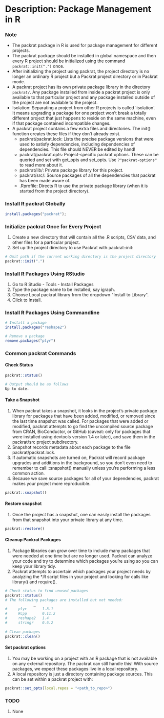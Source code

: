 # Description: Package Management in R

### Note
- The packrat package in R is used for package management for different projects.
- The packrat package should be installed in global namespace and then every R project should be initialized using the 
  command `packrat::init(".")` once.
- After initializing the project using packrat, the project directory is no longer an ordinary R project but a Packrat 
  project directory or in Packrat mode.
- A packrat project has its own private package library in the directory `packrat/`. Any package installed from inside 
  a packrat project is only available to that particular project and any package installed outside of the project are 
  not available to the project.
- Isolation: Separating a project from other R projects is called 'isolation'. It means upgrading a package for one 
  project won’t break a totally different project that just happens to reside on the same machine, even if that package 
  contained incompatible changes.
- A packrat project contains a few extra files and directories. The init() function creates these files if they don’t 
  already exist.
    - packrat/packrat.lock: Lists the precise package versions that were used to satisfy dependencies, including 
      dependencies of dependencies. This file should NEVER be edited by hand!
    - packrat/packrat.opts: Project-specific packrat options. These can be queried and set with get_opts and set_opts. 
      Use `?"packrat-options"` to read more about it.
    - packrat/lib/: Private package library for this project.
    - packrat/src/: Source packages of all the dependencies that packrat has been made aware of.
    - .Rprofile: Directs R to use the private package library (when it is started from the project directory).

### Install R packrat Globally
```R
install.packages("packrat");
```

### Initialize packrat Once for Every Project
1. Create a new directory that will contain all the .R scripts, CSV data, and other files for a particular project.
2. Set up the project directory to use Packrat with packrat::init:

```R
# Omit path if the current working directory is the project directory
packrat::init(".")
```

### Install R Packages Using RStudio
1. Go to R Studio - Tools - Install Packages
2. Type the package name to be installed, say igraph.
3. Choose Local packrat library from the dropdown "Install to Library".
4. Click to Install.

### Install R Packages Using Commandline
```R
# Install a package
install.packages("reshape2")

# Remove a package
remove.packages("plyr")
```

### Common packrat Commands

#### Check Status

```R
packrat::status()

# Output should be as follows 
Up to date.
```

#### Take a Snapshot
1. When packrat takes a snapshot, it looks in the project’s private package library for packages that have been added,
   modified, or removed since the last time snapshot was called. For packages that were added or modified, packrat 
   attempts to go find the uncompiled source package from CRAN, BioConductor, or GitHub (caveat: only for packages 
   that were installed using devtools version 1.4 or later), and save them in the packrat/src project subdirectory. 
2. Snapshot records metadata about each package to the file packrat/packrat.lock.
3. If automatic snapshots are turned on, Packrat will record package upgrades and additions in the background, so you 
   don’t even need to remember to call ::snapshot() manually unless you’re performing a less common action.
4. Because we save source packages for all of your dependencies, packrat makes your project more reproducible.

```R
packrat::snapshot()
```

#### Restore snapshot
1. Once the project has a snapshot, one can easily install the packages from that snapshot into your private library 
   at any time.

```R
packrat::restore()
```

#### Cleanup Packrat Packages
1. Package libraries can grow over time to include many packages that were needed at one time but are no longer used. 
   Packrat can analyze your code and try to determine which packages you’re using so you can keep your library tidy.
2. Packrat attempts to ascertain which packages your project needs by analyzing the *.R script files in your project and 
   looking for calls like library() and require().

```R
# Check status to find unused packages
packrat::status()
# The following packages are installed but not needed:
             _       
#     plyr       1.8.1 
#     Rcpp       0.11.2
#     reshape2   1.4   
#     stringr    0.6.2 
  
# Clean packages  
packrat::clean() 
```

#### Set packrat options
1. You may be working on a project with an R package that is not available on any external repository. The  packrat can 
   still handle this! With source packages, we expect these packages live in a local repository.
2. A local repository is just a directory containing package sources. This can be set within a packrat project with:

```R
packrat::set_opts(local.repos = "<path_to_repo>")
```

### TODO
1. None
